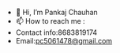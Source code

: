- 👋 Hi, I’m Pankaj Chauhan
- 📫 How to reach me :
- Contact info:8683819174
- Email:pc5061478@gmail.com

<!---
pankajrajput20/pankajrajput20 is a ✨ special ✨ repository because its `README.md` (this file) appears on your GitHub profile.
You can click the Preview link to take a look at your changes.
--->
